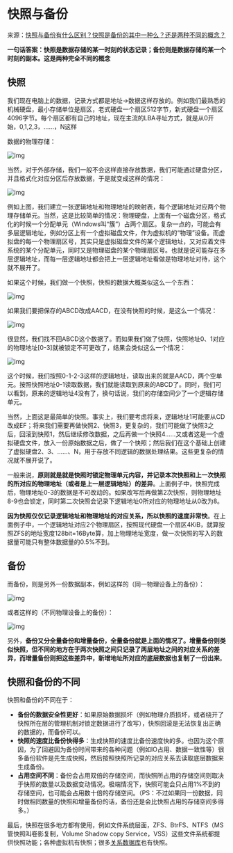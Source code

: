 # 快照与备份

来源：[快照与备份有什么区别？快照是备份的其中一种么？还是两种不同的概念？](https://www.zhihu.com/question/20374919/answer/499376887)

**一句话答案：快照是数据存储的某一时刻的状态记录；备份则是数据存储的某一个时刻的副本。这是两种完全不同的概念**

## 快照

我们现在电脑上的数据，记录方式都是地址->数据这样存放的。例如我们最熟悉的机械硬盘，最小存储单位是扇区，老式硬盘一个扇区512字节，新式硬盘一个扇区4096字节。每个扇区都有自己的地址，现在主流的LBA寻址方式，就是从0开始，0,1,2,3，……，N这样

数据的物理存储：

![img](https://pica.zhimg.com/80/v2-eed420cd0f81621318ab2320426674a2_720w.jpg?source=1940ef5c)

当然，对于外部存储，我们一般不会这样直接存放数据，我们可能通过硬盘分区，并且格式化对应分区后存放数据，于是就变成这样的情况：

![img](https://pic1.zhimg.com/50/v2-9e0455a3225f47a1edc710963aee0d32_720w.jpg?source=1940ef5c)

例如上图，我们建立一张逻辑地址和物理地址的映射表，每个逻辑地址对应两个物理存储单元。当然，这是比较简单的情况：物理硬盘，上面有一个磁盘分区，格式化的时候一个分配单元（Windows叫“簇”）占两个扇区。复杂一点的，可能会有多层逻辑地址，例如分区上有一个虚拟磁盘文件，作为虚拟机的“物理”设备。而虚拟盘的每一个物理扇区号，其实只是虚拟磁盘文件的某个逻辑地址，又对应着文件系统的某个分配单元，同时又是物理磁盘的某个物理扇区号。也就是说可能存在多层逻辑地址，而每一层逻辑地址都会把上一层逻辑地址看做是物理地址对待，这个就不展开了。

如果这个时候，我们做一个快照，快照的数据大概类似这么一个东西：

![img](https://pic3.zhimg.com/80/v2-8c6815d656dfddf5a7ac3dce6466b14c_720w.jpg?source=1940ef5c)

如果我们要把保存的ABCD改成AACD，在没有快照的时候，是这么一个情况：

![img](https://pic1.zhimg.com/80/v2-6d32a00c13a837a0d5985ad1bb48f317_720w.jpg?source=1940ef5c)

很显然，我们找不回ABCD这个数据了。而如果我们做了快照，快照地址0、1对应的物理地址[0-3]就被锁定不可更改了，结果会类似这么一个情况：

![img](https://pica.zhimg.com/50/v2-32c1ba79a05970f1f91977b13e51522d_720w.jpg?source=1940ef5c)

这个时候，我们按照0-1-2-3这样的逻辑地址，读取出来的就是AACD，两个空单元。按照快照地址0-1读取数据，我们就能读取到原来的ABCD了。同时，我们可以看到，原来的逻辑地址4没有了，换句话说，我们的存储空间少了一个逻辑存储单元。

当然，上面这是最简单的快照。事实上，我们要考虑将来，逻辑地址1可能要从CD改成EF；将来我们需要再做快照2、快照3，更复杂的，我们可能做了快照3之后，回滚到快照1，然后继续修改数据，之后再做一个快照4……又或者这是一个虚拟硬盘文件，放入一份原始数据之后，做了一个快照；然后我们在这个基础上创建了虚拟硬盘2、3、……、N，用于存放不同逻辑的数据处理结果。这些更复杂的情况就不展开说了。

一般来说，**原则就是就是快照时锁定物理单元内容，并记录本次快照和上一次快照的所对应的物理地址（或者是上一层逻辑地址）的差异**。上面例子中，快照完成后，物理地址0-3的数据是不可改动的。如果改写后再做第2次快照，则物理地址8-9也会锁定，同时第二次快照会记录下逻辑地址0所对应的物理地址从0改为8。

**因为快照仅仅记录逻辑地址和物理地址的对应关系，所以快照的速度非常快**。在上面例子中，一个逻辑地址对应2个物理扇区，按照现代硬盘一个扇区4KiB，就算按照ZFS的地址宽度128bit=16Byte算，加上物理地址宽度，做一次快照的写入的数据量可能只有整体数据量的0.5%不到。

## 备份

而备份，则是另外一份数据副本，例如这样的（同一物理设备上的备份）：

![img](https://pica.zhimg.com/80/v2-5013c3b1a934ea4e1e563e6dd690af32_720w.jpg?source=1940ef5c)

或者这样的（不同物理设备上的备份）：

![img](https://pic2.zhimg.com/80/v2-4312c9b4624d8fe4dbd7eb6d5a15629d_720w.jpg?source=1940ef5c)

另外，**备份又分全量备份和增量备份，全量备份就是上面的情况了。增量备份则类似快照，但不同的地方在于两次快照之间只记录了两层地址之间的对应关系的差异，而增量备份则把这些差异中，新增地址所对应的底层数据也复制了一份出来**。

## 快照和备份的不同

快照和备份的不同在于：

- **备份的数据安全性更好**：如果原始数据损坏（例如物理介质损坏，或者绕开了快照所在层的管理机制对锁定数据进行了改写），快照回滚是无法恢复出正确的数据的，而备份可以。
- **快照的速度比备份快得多**：生成快照的速度比备份速度快的多。也因为这个原因，为了回避因为备份时间带来的各种问题（例如IO占用、数据一致性等）很多备份软件是先生成快照，然后按照快照所记录的对应关系去读取底层数据来生成备份。
- **占用空间不同**：备份会占用双倍的存储空间，而快照所占用的存储空间则取决于快照的数量以及数据变动情况。极端情况下，快照可能会只占用1%不到的存储空间，也可能会占用数十倍的存储空间。（PS：不过如果同一份数据，同时做相同数量的快照和增量备份的话，备份还是会比快照占用的存储空间多得多。）

最后，快照在很多地方都有使用，例如文件系统层面，ZFS、BtrFS、NTFS（MS管快照叫卷影复制，Volume Shadow copy Service，VSS）这些文件系统都提供快照功能；各种虚拟机有快照；很多[关系数据库](https://www.zhihu.com/search?q=关系数据库&search_source=Entity&hybrid_search_source=Entity&hybrid_search_extra={"sourceType"%3A"answer"%2C"sourceId"%3A499376887})也有快照。

